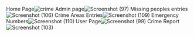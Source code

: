 Home Page![crime](https://github.com/user-attachments/assets/5407eb1c-ccd8-47e9-8cd9-93e1ccffeda4)
Admin page![Screenshot (97)](https://github.com/user-attachments/assets/58ee6a0d-3467-49c7-8e83-4e627ac937cd)
Missing peoples entries![Screenshot (106)](https://github.com/user-attachments/assets/8787111c-c135-410e-ba2b-759f71018b56)
Crime Areas Entries![Screenshot (109)](https://github.com/user-attachments/assets/638aa4d1-a6af-4445-98dd-fd9c10cf1efe)
Emergency Numbers![Screenshot (110)](https://github.com/user-attachments/assets/899febe9-6cbe-4c01-982f-7e2f1a05916f)
User Page![Screenshot (99)](https://github.com/user-attachments/assets/8ec2239b-2cf1-4f73-b9a3-7cfb38ab394a)
Crime Report![Screenshot (103)](https://github.com/user-attachments/assets/730a51bf-22ee-48bb-bd87-3d34086fb671)
